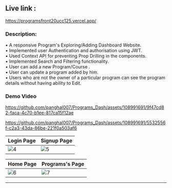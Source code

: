 ## Live link :<br>
https://programsfront20ucc125.vercel.app/

### Description:
• A responsive Program's Exploring/Adding Dashboard Website. <br>
• Implemented user Authentication and authorisation using JWT. <br>
• Used Context API for preventing Prop Drilling in the components. <br>
• Implemented Search and Filtering functionality. <br>
• User can add a new Program/Course . <br>
• User can update a program added by him. <br>
• Users who are not the owner of a particular program can see the program details without having ability to Edit. <br>

### Demo Video    








https://github.com/panghal007/Programs_Dash/assets/108991691/9f47cd82-faca-4c70-b1ee-817ca15f12ae


https://github.com/panghal007/Programs_Dash/assets/108991691/5532556f-c2a3-43da-86be-221f0a503af6


|                                             Login Page                                                  |                                              Signup Page                                                |
| ----------------------                                                                                  | ----------------------                                                                                  |
| ![4](https://github.com/panghal007/Programs_Dash/assets/108991691/29e551eb-000c-42a2-a5f8-60011890e5b9) | ![5](https://github.com/panghal007/Programs_Dash/assets/108991691/e15e84d7-1100-45f2-a948-abbd7095fa06) |

|                                         Home Page                                                       |                                            Programs's Page                                              |
| ----------------------                                                                                  | ----------------------                                                                                  |
| ![6](https://github.com/panghal007/Programs_Dash/assets/108991691/8cbdb326-cf43-41f9-903b-f6abbe1b158c) | ![7](https://github.com/panghal007/Programs_Dash/assets/108991691/77a74662-77ff-467d-91bf-a3dc680aeed2) |



  --------------------------------------------------------------------------------------------------------------------------------------------------------------------------------------------------------------------


